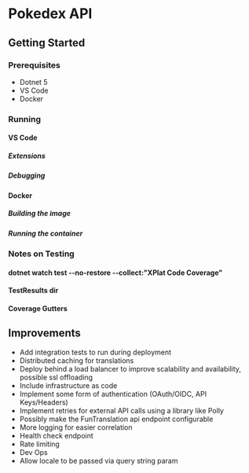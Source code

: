 # Pokedex API

## Getting Started

### Prerequisites
* Dotnet 5
* VS Code
* Docker

### Running
#### VS Code
##### Extensions
##### Debugging


#### Docker
##### Building the image
##### Running the container

### Notes on Testing
#### dotnet watch test --no-restore --collect:"XPlat Code Coverage" 
#### TestResults dir
#### Coverage Gutters


## Improvements
* Add integration tests to run during deployment
* Distributed caching for translations
* Deploy behind a load balancer to improve scalability and availability, possible ssl offloading
* Include infrastructure as code
* Implement some form of authentication (OAuth/OIDC, API Keys/Headers)
* Implement retries for external API calls using a library like Polly
* Possibly make the FunTranslation api endpoint configurable
* More logging for easier correlation
* Health check endpoint
* Rate limiting
* Dev Ops
* Allow locale to be passed via query string param